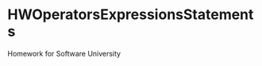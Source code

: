 HWOperatorsExpressionsStatements
================================

Homework for Software University
